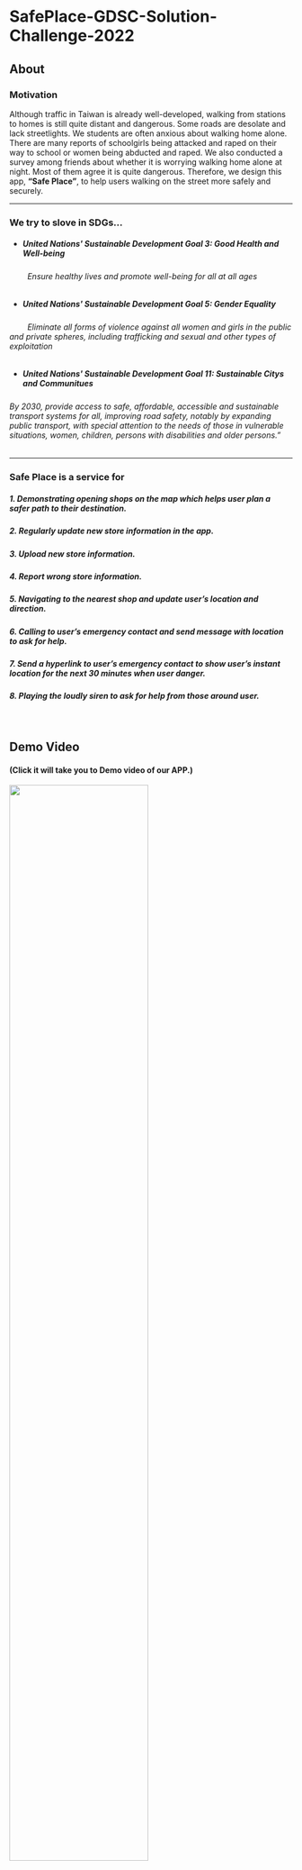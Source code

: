 # SafePlace-GDSC-Solution-Challenge-2022

## About
### Motivation

Although traffic in Taiwan is already well-developed, walking from stations to homes is still quite distant and dangerous. Some roads are desolate and lack streetlights. We students are often anxious about walking home alone. There are many reports of schoolgirls being attacked and raped on their way to school or women being abducted and raped. We also conducted a survey among friends about whether it is worrying walking home alone at night. Most of them agree it is quite dangerous. Therefore, we design this app, **“Safe Place”**, to help users walking on the street more safely and securely. 

***

### We try to slove in SDGs...
* #####  United Nations' Sustainable Development Goal 3: Good Health and Well-being
 ###### &emsp;&emsp; Ensure healthy lives and promote well-being for all at all ages
 
* #####  United Nations' Sustainable Development Goal 5: Gender Equality
 ###### &emsp;&emsp; Eliminate all forms of violence against all women and girls in the public and private spheres, including trafficking and sexual and other types of exploitation 

* #####  United Nations' Sustainable Development Goal 11: Sustainable Citys and Communitues
######  By 2030, provide access to safe, affordable, accessible and sustainable transport systems for all, improving road safety, notably by expanding public transport, with special attention to the needs of those in vulnerable situations, women, children, persons with disabilities and older persons.” 

***

### Safe Place is a service for


##### 1. Demonstrating opening shops on the map which helps user plan a safer path to their destination.
##### 2. Regularly update new store information in the app.
##### 3. Upload new store information.
##### 4. Report wrong store information.
##### 5. Navigating to the nearest shop and update user’s location and direction.
##### 6. Calling to user’s emergency contact and send message with location to ask for help.
##### 7. Send a hyperlink to user’s emergency contact to show user’s instant location for the next 30 minutes when user danger.
##### 8. Playing the loudly siren to ask for help from those around user.

<br/>

## Demo Video 
#### (Click it will take you to Demo video of our APP.)
<a href="https://www.youtube.com/watch?v=4DOmRT_W_Do&t=18s"><img src="https://i.imgur.com/JCnoj3q.jpg"  width=70%/></a>

<br/>

## How to use


<img src=https://github.com/yeeecheng/SafePlace-GDSC-Solution-Challenge-2022/blob/main/README_Assets/nearest_opening_shop.png  width=70% />
<img src=https://github.com/yeeecheng/SafePlace-GDSC-Solution-Challenge-2022/blob/main/README_Assets/navigation_button.png  width=70% />
<img src=https://github.com/yeeecheng/SafePlace-GDSC-Solution-Challenge-2022/blob/main/README_Assets/switch_direction.png  width=70% />
<img src=https://github.com/yeeecheng/SafePlace-GDSC-Solution-Challenge-2022/blob/main/README_Assets/siren_button.png  width=70% />
<img src=https://github.com/yeeecheng/SafePlace-GDSC-Solution-Challenge-2022/blob/main/README_Assets/phone_button.png  width=70% />
<img src=https://github.com/yeeecheng/SafePlace-GDSC-Solution-Challenge-2022/blob/main/README_Assets/contact_location.png  width=70% />
<img src=https://github.com/yeeecheng/SafePlace-GDSC-Solution-Challenge-2022/blob/main/README_Assets/add_new_Store.png  width=70% />
<img src=https://github.com/yeeecheng/SafePlace-GDSC-Solution-Challenge-2022/blob/main/README_Assets/report_wrong_store.png  width=70% />

<br/>



## IDE and Platform for Project

<img src=https://github.com/yeeecheng/SafePlace-GDSC-Solution-Challenge-2022/blob/main/README_Assets/platform_used.png width=70% />
                                                            

|  Products        |Functions           | 
| ------------- |:-------------|
| Android        | We build our project with Android Studio.      | 
| Kotlin         | This is our main development language.       |  
| Google Map Platform      | We use the Maps SDK and Google Direction API to display the information on the map, as shown in *Figure 1*.      |
| Google Cloud Platform    |  We use Google Compute Engine to set up Server ,as shown in *Figure 2*.      |

<hr>
<img src=https://github.com/yeeecheng/SafePlace-GDSC-Solution-Challenge-2022/blob/main/README_Assets/Google_Map_platform.png width=70% />

##### Figure 1.
#### In its Architecture, we use Map SDK to present maps and Direction API to plan a route for navigation. 
#### Then, the route will be painted by Maps SDK. 

<hr>
<img src=https://github.com/yeeecheng/SafePlace-GDSC-Solution-Challenge-2022/blob/main/README_Assets/upload_local_data.png width=70% />

##### Figure 2.
#### Server is activated by Computer Engine for updating, revising app’s data and uploading,  
#### acquiring user’s location. 

<br/>


## Execution method

##### 1. You have to make sure your Android version is 9.0
   * ##### Because of the google API restriction, this has to be run on the Android 9.0 or above Android 9.0.

##### 2. You need to apply a MAP API KEY for Google Map API and Google Direction API
  * #####  Following the steps of the https://developers.google.com/maps/documentation/android-sdk/get-api-key?hl=zh-tw to get your own MAP API KEY.
  * #####  Then put your MAP_API_KEY in the position in the image below.
  <img src=https://i.imgur.com/ZzHaNab.jpeg width=50% />

  
##### 3. Please ensure that the network connection and GPS are continuously turned on during use
   * ##### Internet and GPS are required as our project will send request to Google API to get information .

##### 4. Please use SafePlace in Taiwan .
   * ##### 因為我們所有的資料處理都是以台灣為基礎設定的，若在其他國家使用的話，可能沒辦法使用全部的功能甚至出現bug.

##### 5.  Please do not run on the emulator.
   * ##### Since our project uses GPS to plan a route and mark user's position, and make phone calls to ask for help, it does not work in virtual devices.

   * ##### Thus, you have to connect it with real device.

<br/>

##  Contributors
| YiCheng Liao | YuYi Chuang | YuYi Chu | PinYu Li |
| :-----|:-----|:-----|:-----|
